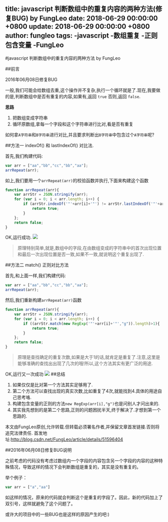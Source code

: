 title: javascript 判断数组中的重复内容的两种方法(修复BUG) by FungLeo
date: 2018-06-29 00:00:00 +0800
update: 2018-06-29 00:00:00 +0800
author: fungleo
tags:
    -javascript
    -数组重复
    -正则包含变量
    -FungLeo
---

#javascript 判断数组中的重复内容的两种方法 by FungLeo

##前言

2016年06月08日修复BUG

一般,我们可能会给数组去重,这个操作并不复杂,执行一个循环就是了.现在,我要做的是,判断数组中是否有重复的内容,如果有,返回 `true` 否则,返回 `false`.

**思路**

1. 把数组变成字符串
2. 循环原数组,拿每一个字段和这个字符串进行比对,看是否有重复

如何拿`A字符串`和`B字符串`进行对比,并且要求判断出`B字符串`中包含过个`A字符串`呢?

##方法一 indexOf() 和 lastIndexOf() 对比法.

首先,我们构建代码:

```javascript
var arr = ["aa","bb","cc","bb","aa"];
arrRepeat(arr);
```
如上,我们要用一个`arrRepeat(arr)`的校验函数并执行,下面来构建这个函数

```javascript
function arrRepeat(arr){
	var arrStr = JSON.stringify(arr);
	for (var i = 0; i < arr.length; i++) {
		if (arrStr.indexOf('"'+arr[i]+'"') != arrStr.lastIndexOf('"'+arr[i]+'"')){
			return true;
		}
	};
	return false;
}
```
OK,运行成功.
![](https://raw.githubusercontent.com/fengcms/articles/master/image/ad/67ae7fdbda8d0ab788fb9e94851042.jpg)
>原理特别简单,就是,数组中的字段,在由数组变成的字符串中的首次出现位置和最后一次出现位置是否一致,如果不一致,就说明这个重复出现了.

##方法二 match() 正则对比方法

首先,和上面一样,我们构建代码:

```javascript
var arr = ["aa","bb","cc","bb","aa"];
arrRepeat(arr);
```
然后,我们重新构建`arrRepeat(arr)`函数

```javascript
function arrRepeat(arr){
	var arrStr = JSON.stringify(arr);
	for (var i = 0; i < arr.length; i++) {
		if ((arrStr.match(new RegExp('"'+arr[i]+'"',"g")).length)>1){
			return true;
		}
	};
	return false;
}
```
> 原理是查找确定的重复次数,如果是大于1的话,就肯定是重复了.注意,这里是能够准确的查找出出现了几次的哦!所以,这个方法其实有更广泛的用途.

OK,运行又一次成功
![](https://raw.githubusercontent.com/fengcms/articles/master/image/09/4d401f202977b26c119fb168a1abf8.jpg)
##总结

1. 如果仅仅是比对第一个方法其实足够用了.
2. 第二个方法可以查找出现的真实次数,比如重复了4次,就能找到4.具体的用途自己思考咯.
3. 构建包含变量的正则的方法`new RegExp(arr[i],"g")`也是问别人才问出来的.
4. 其实我先想到的是第二个思路,正则的问题困扰半天,终于解决了.才想到第一个思路的.

本文由FungLeo原创,允许转载.但转载必须署名作者,并保留文章首发链接.否则将追究法律责任. 
首发地址:http://blog.csdn.net/FungLeo/article/details/51596404

##2016年06月08日修复BUG说明

之前考虑的代码没有考虑过数组内一个字段的内容包含另一个字段的内容的这种特殊情况，导致这样的情况下会判断数组是重复的，其实是没有重复的。

举个例子：

```javascript
var arr = ["a","aa"]
```

如这样的情况，原来的代码就会判断这个是重复的字段了。因此，新的代码加上了双引号，这样就避免了这个问题了。

或许大的项目中的一些BUG也是这样的原因产生的吧:)
